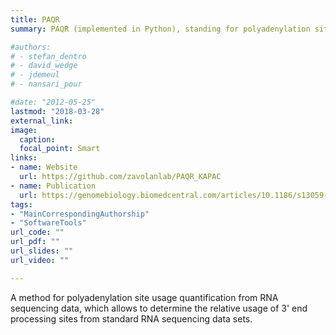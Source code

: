 ```yaml
---
title: PAQR
summary: PAQR (implemented in Python), standing for polyadenylation site usage quantification from RNA sequencing data, allows to quantify 3' end usage from standard RNA sequencing libraries. 

#authors:
# - stefan_dentro
# - david_wedge
# - jdemeul
# - nansari_pour

#date: "2012-05-25"
lastmod: "2018-03-28"
external_link: 
image:
  caption: 
  focal_point: Smart
links:
- name: Website
  url: https://github.com/zavolanlab/PAQR_KAPAC
- name: Publication
  url: https://genomebiology.biomedcentral.com/articles/10.1186/s13059-018-1415-3
tags:
- "MainCorrespondingAuthorship"
- "SoftwareTools"
url_code: ""
url_pdf: ""
url_slides: ""
url_video: ""

---
```


A method for polyadenylation site usage quantification from RNA sequencing data, which allows to determine the relative usage of 3' end processing sites from standard RNA sequencing data sets.

